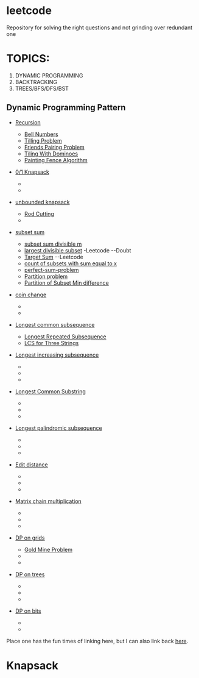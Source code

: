 # leetcode
Repository for solving the right questions and not grinding over redundant one

# TOPICS:
1. DYNAMIC PROGRAMMING <br>
2. BACKTRACKING <br>
3. TREES/BFS/DFS/BST<br>


## Dynamic Programming Pattern
* [Recursion]() 
  - [Bell Numbers](https://www.geeksforgeeks.org/bell-numbers-number-of-ways-to-partition-a-set/) 
  - [Tilling Problem](https://www.geeksforgeeks.org/tiling-problem/) 
  - [Friends Pairing Problem](https://www.geeksforgeeks.org/friends-pairing-problem/)
  - [Tiling With Dominoes](https://www.geeksforgeeks.org/tiling-with-dominoes/)
  - [Painting Fence Algorithm](https://www.geeksforgeeks.org/painting-fence-algorithm/)
  
* [0/1 Knapsack](https://www.geeksforgeeks.org/0-1-knapsack-problem-dp-10/) 
  - []() 
  - []() 
* [unbounded knapsack]() 
  - [Rod Cutting](https://www.geeksforgeeks.org/cutting-a-rod-dp-13/) 
  - []() 
* [subset sum](https://www.geeksforgeeks.org/subset-sum-problem-dp-25/) 
  - [subset sum divisible m](https://www.geeksforgeeks.org/subset-sum-divisible-m/) 
  - [largest divisible subset](https://leetcode.com/problems/largest-divisible-subset/) -Leetcode  --Doubt 
  - [Target Sum](https://leetcode.com/problems/target-sum/) --Leetcode
  - [count of subsets with sum equal to x](https://www.geeksforgeeks.org/count-of-subsets-with-sum-equal-to-x-using-recursion/?ref=rp)
  - [perfect-sum-problem](https://www.geeksforgeeks.org/perfect-sum-problem/)
  - [Partition problem](https://leetcode.com/problems/partition-equal-subset-sum/)
  - [Partition of Subset Min difference](https://www.geeksforgeeks.org/partition-a-set-into-two-subsets-such-that-the-difference-of-subset-sums-is-minimum/)
* [coin change](https://www.geeksforgeeks.org/coin-change-dp-7/) 
  - []() 
  - []() 
* [Longest common subsequence](https://www.geeksforgeeks.org/longest-common-subsequence-dp-4/) 
  - [Longest Repeated Subsequence](https://www.geeksforgeeks.org/longest-repeated-subsequence/) 
  - [LCS for Three Strings](https://www.geeksforgeeks.org/lcs-longest-common-subsequence-three-strings/) 
* [Longest increasing subsequence](https://www.geeksforgeeks.org/longest-increasing-subsequence-dp-3/) 
  - []() 
  - []() 
  - []() 
* [Longest Common Substring]() 
  - []() 
  - []() 
  - []() 
* [Longest palindromic subsequence]() 
  - []() 
  - []() 
  - []() 
* [Edit distance]() 
  - []() 
  - []() 
  - []() 
* [Matrix chain multiplication]() 
  - []() 
  - []() 
  - []() 
* [DP on grids]() 
  - [Gold Mine Problem](https://www.geeksforgeeks.org/gold-mine-problem/) 
  - []() 
  - []() 
* [DP on trees]() 
  - []() 
  - []() 
  - []() 
* [DP on bits]() 
  - []() 
  - []() 

Place one has the fun times of linking here, but I can also link back [here](#TOPICS).
# Knapsack
 
